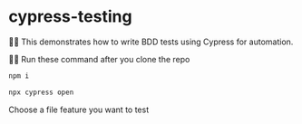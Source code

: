 # cypress-testing

✍🏼 This demonstrates how to write BDD tests using Cypress for automation.

🏃‍♀️ Run these command after you clone the repo
 ```javascript
npm i
```
 ```javascript
npx cypress open
```
Choose a file feature you want to test
